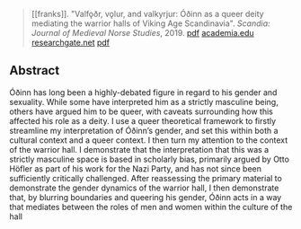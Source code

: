 > [[franks]]. "Valfǫðr, vǫlur, and valkyrjur: Óðinn as a queer deity mediating the warrior halls of Viking Age Scandinavia". *Scandia: Journal of Medieval Norse Studies*, 2019. [pdf](https://periodicos.ufpb.br/index.php/scandia/article/view/47861) [academia.edu](https://www.academia.edu/40413584/VALF%C7%AA%C3%90R-V%C7%AALUR-AND-VALKYRJUR-%C3%93%C3%90INN-AS-A-QUEER-DEITY-MEDIATING-THE-WARRIOR-HALLS-OF-VIKING-AGE-SCANDINAVIA) [researchgate.net](https://www.researchgate.net/publication/342533778-VALFODR-VOLUR-AND-VALKYRJUR-ODINN-AS-A-QUEER-DEITY-MEDIATING-THE-WARRIOR-HALLS-OF-VIKING-AGE-SCANDINAVIA) [pdf](a-franks2019.pdf)

## Abstract
Óðinn has long been a highly-debated figure in regard to his gender and sexuality. While some have interpreted him as a strictly masculine being, others have argued him to be queer, with caveats surrounding how this affected his role as a deity. I use a queer theoretical framework to firstly streamline my interpretation of Óðinn’s gender, and set this within both a cultural context and a queer context. I then turn my attention to the context of the warrior hall. I demonstrate that the interpretation that this was a strictly masculine space is based in scholarly bias, primarily argued by Otto Höfler as part of his work for the Nazi Party, and has not since been sufficiently critically challenged. After reassessing the primary material to demonstrate the gender dynamics of the warrior hall, I then demonstrate that, by blurring boundaries and queering his gender, Óðinn acts in a way that mediates between the roles of men and women within the culture of the hall